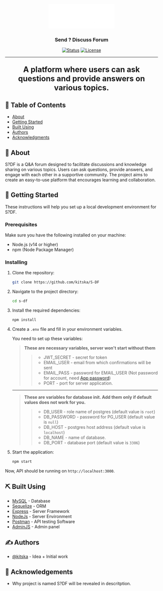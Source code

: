 <p align="center">
  <a href="" rel="noopener">
    <img src="assets/img/final.png" alt="Project logo"></a>
</p>

<div align="center">
<h3 align="center">Send ? Discuss Forum</h3>

[![Status](https://img.shields.io/badge/status-active-success.svg)]()
[![License](https://img.shields.io/badge/license-ISC-blue.svg)](/LICENSE)

</div>

---

<p align="center" style="font-size: 25px;">
    <b>A platform where users can ask questions and provide answers on various topics.</b>
    <br> 
</p>

## 📝 Table of Contents

- [About](#about)
- [Getting Started](#getting_started)
- [Built Using](#built_using)
- [Authors](#authors)
- [Acknowledgments](#acknowledgement)

## 🧐 About <a name = "about"></a>

S?DF is a Q&A forum designed to facilitate discussions and knowledge sharing on various topics. Users can ask questions, provide answers, and engage with each other in a supportive community. The project aims to create an easy-to-use platform that encourages learning and collaboration.

## 🏁 Getting Started <a name = "getting_started"></a>

These instructions will help you set up a local development environment for S?DF.

### Prerequisites

Make sure you have the following installed on your machine:

- Node.js (v14 or higher)
- npm (Node Package Manager)

### Installing

1. Clone the repository:

   ```bash
   git clone https://github.com/kitska/S-DF
   ```

2. Navigate to the project directory:

   ```bash
   cd s-df
   ```

3. Install the required dependencies:

   ```bash
   npm install
   ```

4. Create a `.env` file and fill in your environment variables.

   You need to set up these variables:

   > **These are necessary variables, server won't start without them**
   >
   > > - JWT_SECRET - secret for token
   > > - EMAIL_USER - email from which confirmations will be sent
   > > - EMAIL_PASS - password for EMAIL_USER (Not password for account, need [App password](https://knowledge.workspace.google.com/kb/how-to-create-app-passwords-000009237))
   > > - PORT - port for server application.

   ***

   > **These are variables for database init. Add them only if default values does not work for you.**
   >
   > > - DB_USER - role name of postgres (default value is `root`)
   > > - DB_PASSWORD - password for PG_USER (default value is `null`)
   > > - DB_HOST - postgres host address (default value is `localhost`)
   > > - DB_NAME - name of database.
   > > - DB_PORT - database port (default value is `3306`)

5. Start the application:

   ```bash
   npm start
   ```

Now, API should be running on `http://localhost:3000`.

## ⛏️ Built Using <a name = "built_using"></a>

- [MySQL](https://www.mysql.com) - Database
- [Sequelize](https://sequelize.org) - ORM
- [Express](https://expressjs.com/) - Server Framework
- [NodeJs](https://nodejs.org/en/) - Server Environment
- [Postman](https://www.postman.com) - API testing Software
- [AdminJS](https://adminjs.co) - Admin panel

## ✍️ Authors <a name = "authors"></a>

- [@kitska](https://github.com/kitska) - Idea + Initial work

## 🎉 Acknowledgements <a name = "acknowledgement"></a>

- Why project is named S?DF will be revealed in descritption.
